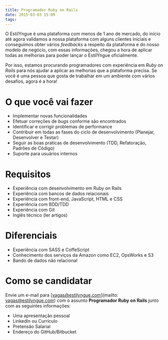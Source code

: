 ```yaml
---
title: Programador Ruby on Rails
date: 2015-03-03 15:09
tags:
---
```


O EstilYngue é uma plataforma com menos de 1 ano de mercado, do início até agora validamos a nossa plataforma
com alguns clientes iniciais e conseguimos obter vários _feedbacks_ a respeito da plataforma e do nosso modelo de negócio,
com essas informações, chegou a hora de aplicar todas as melhorias para poder lançar o EstilYngue oficialmente.

Por isso, estamos procurando programadores com experiência em *Ruby on Rails* para nós ajudar a aplicar as melhorias
que a plataforma precisa. Se você é uma pessoa que gosta de trabalhar em um ambiente com vários desafios, agora é a hora!

# O que você vai fazer

* Implementar novas funcionalidades
* Efetuar correções de *bugs* conforme são encontrados
* Identificar e corrigir problemas de performance
* Contribuir em todas as fases do ciclo de desenvolvimento (Planejar, Desenvolver e Testar)
* Seguir as boas praticas de desenvolvimento (TDD, Refatoração, Padrões de Código)
* Suporte para usuários internos

# Requisitos

* Experiência com desenvolvimento em Ruby on Rails
* Experiência com bancos de dados relacionais
* Experiência com front-end, JavaScript, HTML e CSS
* Experiência com BDD/TDD
* Experiência com Git
* Inglês técnico (ler artigos)

# Diferenciais

* Experiência com SASS e CoffeScript
* Conhecimento dos serviços da Amazon como EC2, OpsWorks e S3
* Bando de dados não relacional

# Como se candidatar

Envie um e-mail para [vagas@estilyngue.com](mailto: vagas@estilyngue.com) com o assunto **Programador Ruby on Rails** junto com as seguintes informações:

* Uma apresentação pessoal
* LinkedIn ou Currículo
* Pretensão Salarial
* Endereço do GitHub/Bitbucket
